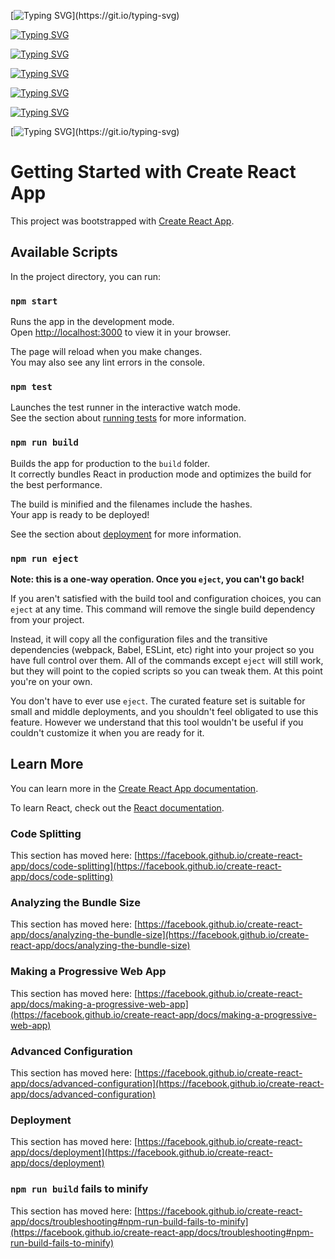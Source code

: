 
[![Typing SVG](https://readme-typing-svg.herokuapp.com?font=Courier+new&color=%23808080&size=40&width=800&duration=6969&lines=HEY+WELCOME!)](https://git.io/typing-svg)

[![Typing SVG](https://readme-typing-svg.herokuapp.com?multiline=true&width=500&lines=PROJECT+IS+UNDER+DEVELOPMENT++++++++++)](https://git.io/typing-svg)

[![Typing SVG](https://readme-typing-svg.herokuapp.com?multiline=true&width=500&lines=I'm+Working+on+it+passively+whenever+i+can++++++++++)](https://git.io/typing-svg)

[![Typing SVG](https://readme-typing-svg.herokuapp.com?multiline=true&width=500&lines=The+Project+is+free+and+published+entirely++++++++++)](https://git.io/typing-svg)

[![Typing SVG](https://readme-typing-svg.herokuapp.com?multiline=true&width=500&lines=Feel+free+to+contribute++++++++++)](https://git.io/typing-svg)


[![Typing SVG](https://readme-typing-svg.herokuapp.com?multiline=true&width=500&lines=I'll+give+credits+to+all+who+help++++++++++)](https://git.io/typing-svg)


[![Typing SVG](https://readme-typing-svg.herokuapp.com?font=Courier+new&color=%23808080&size=40&width=800&duration=6969&lines=All+my+projects+are+open+source!)](https://git.io/typing-svg)






















# Getting Started with Create React App

This project was bootstrapped with [Create React App](https://github.com/facebook/create-react-app).

## Available Scripts

In the project directory, you can run:

### `npm start`

Runs the app in the development mode.\
Open [http://localhost:3000](http://localhost:3000) to view it in your browser.

The page will reload when you make changes.\
You may also see any lint errors in the console.

### `npm test`

Launches the test runner in the interactive watch mode.\
See the section about [running tests](https://facebook.github.io/create-react-app/docs/running-tests) for more information.

### `npm run build`

Builds the app for production to the `build` folder.\
It correctly bundles React in production mode and optimizes the build for the best performance.

The build is minified and the filenames include the hashes.\
Your app is ready to be deployed!

See the section about [deployment](https://facebook.github.io/create-react-app/docs/deployment) for more information.

### `npm run eject`

**Note: this is a one-way operation. Once you `eject`, you can't go back!**

If you aren't satisfied with the build tool and configuration choices, you can `eject` at any time. This command will remove the single build dependency from your project.

Instead, it will copy all the configuration files and the transitive dependencies (webpack, Babel, ESLint, etc) right into your project so you have full control over them. All of the commands except `eject` will still work, but they will point to the copied scripts so you can tweak them. At this point you're on your own.

You don't have to ever use `eject`. The curated feature set is suitable for small and middle deployments, and you shouldn't feel obligated to use this feature. However we understand that this tool wouldn't be useful if you couldn't customize it when you are ready for it.

## Learn More

You can learn more in the [Create React App documentation](https://facebook.github.io/create-react-app/docs/getting-started).

To learn React, check out the [React documentation](https://reactjs.org/).

### Code Splitting

This section has moved here: [https://facebook.github.io/create-react-app/docs/code-splitting](https://facebook.github.io/create-react-app/docs/code-splitting)

### Analyzing the Bundle Size

This section has moved here: [https://facebook.github.io/create-react-app/docs/analyzing-the-bundle-size](https://facebook.github.io/create-react-app/docs/analyzing-the-bundle-size)

### Making a Progressive Web App

This section has moved here: [https://facebook.github.io/create-react-app/docs/making-a-progressive-web-app](https://facebook.github.io/create-react-app/docs/making-a-progressive-web-app)

### Advanced Configuration

This section has moved here: [https://facebook.github.io/create-react-app/docs/advanced-configuration](https://facebook.github.io/create-react-app/docs/advanced-configuration)

### Deployment

This section has moved here: [https://facebook.github.io/create-react-app/docs/deployment](https://facebook.github.io/create-react-app/docs/deployment)

### `npm run build` fails to minify

This section has moved here: [https://facebook.github.io/create-react-app/docs/troubleshooting#npm-run-build-fails-to-minify](https://facebook.github.io/create-react-app/docs/troubleshooting#npm-run-build-fails-to-minify)
